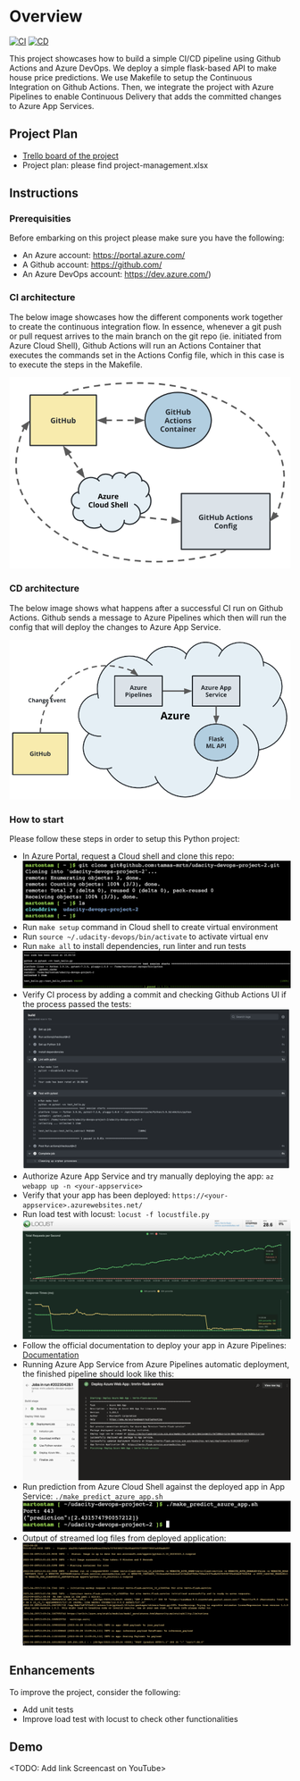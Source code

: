 # Overview

[![CI](https://github.com/tamas-mrtn/udacity-devops-project-2/actions/workflows/pythonapp.yml/badge.svg)](https://github.com/tamas-mrtn/udacity-devops-project-2/actions/workflows/pythonapp.yml)
[![CD](https://dev.azure.com/udacity-devops/my-test-project/_apis/build/status%2Ftamas-mrtn.udacity-devops-project-2?branchName=main)](https://dev.azure.com/udacity-devops/my-test-project/_build/latest?definitionId=3&branchName=main)

This project showcases how to build a simple CI/CD pipeline using Github Actions and Azure DevOps. We deploy a simple flask-based API to make house price predictions. We use Makefile to setup the Continuous Integration on Github Actions. Then, we integrate the project with Azure Pipelines to enable Continuous Delivery that adds the committed changes to Azure App Services.

## Project Plan

* [Trello board of the project](https://trello.com/invite/b/GU6Nhn6s/ATTIb637823876c8106c5817a5c6cc3a735eF2E5CECA/project-management)
* Project plan: please find project-management.xlsx

## Instructions

### Prerequisities

Before embarking on this project please make sure you have the following:

* An Azure account: https://portal.azure.com/
* A Github account: https://github.com/
* An Azure DevOps account: https://dev.azure.com/)

### CI architecture

The below image showcases how the different components work together to create the continuous integration flow. In essence, whenever a git push or pull request arrives to the main branch on the git repo (ie. initiated from Azure Cloud Shell), Github Actions will run an Actions Container that executes the commands set in the Actions Config file, which in this case is to execute the steps in the Makefile.

![CI architecture](ci-diagram.png)

### CD architecture

The below image shows what happens after a successful CI run on Github Actions. Github sends a message to Azure Pipelines which then will run the config that will deploy the changes to Azure App Service.

![CD architecture](cd-diagram.png)


### How to start

Please follow these steps in order to setup this Python project:

* In Azure Portal, request a Cloud shell and clone this repo: ![Cloned repo](cloud-shell.png)
* Run `make setup` command in Cloud shell to create virtual environment
* Run `source ~/.udacity-devops/bin/activate` to activate virtual env
* Run `make all` to install dependencies, run linter and run tests ![Passed tests](tests.png)
* Verify CI process by adding a commit and checking Github Actions UI if the process passed the tests: ![Actions](actions.png)
* Authorize Azure App Service and try manually deploying the app: `az webapp up -n <your-appservice>`
* Verify that your app has been deployed: `https://<your-appservice>.azurewebsites.net/`
* Run load test with locust: `locust -f locustfile.py` ![Locust](locust.png)
* Follow the official documentation to deploy your app in Azure Pipelines: [Documentation](https://learn.microsoft.com/en-us/azure/devops/pipelines/ecosystems/python-webapp?view=azure-devops)
* Running Azure App Service from Azure Pipelines automatic deployment, the finished pipeline should look like this: ![CD](cd-run.png)
* Run prediction from Azure Cloud Shell against the deployed app in App Service: `./make_predict_azure_app.sh` ![Prediction](prediction.png)
* Output of streamed log files from deployed application: ![Logs](logs.png)


## Enhancements

To improve the project, consider the following:

* Add unit tests
* Improve load test with locust to check other functionalities

## Demo 

<TODO: Add link Screencast on YouTube>


